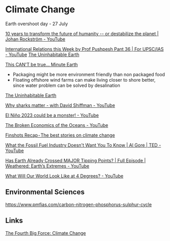 # Climate Change

Earth overshoot day - 27 July

[10 years to transform the future of humanity -- or destabilize the planet | Johan Rockström - YouTube](https://www.youtube.com/watch?v=8Sl28fkrozE&ab_channel=TED)

[International Relations this Week by Prof Pushpesh Pant 36 | For UPSC/IAS - YouTube](https://www.youtube.com/watch?v=qEC4vfo9cn4)
[The Uninhabitable Earth](../../book-summaries/the-uninhabitable-earth)

[This CAN'T be true... Minute Earth](https://www.youtube.com/watch?v=1uTlC_nRb00)

- Packaging might be more environment friendly than non packaged food
- Floating offshore wind farms can make living closer to shore better, since water problem can be solved by desalination

[The Uninhabitable Earth](book-summaries/the-uninhabitable-earth.md)

[Why sharks matter - with David Shiffman - YouTube](https://www.youtube.com/watch?v=RYXQs1g8dw0&ab_channel=TheRoyalInstitution)

[El Niño 2023 could be a monster! - YouTube](https://www.youtube.com/watch?v=rwdxffEzQ9I)

[The Broken Economics of the Oceans - YouTube](https://www.youtube.com/watch?v=73ygHs4Kwcs)

[Finshots Recap - The best stories on climate change](https://finshots.in/archive/recap-2022-climate-change/)

[What the Fossil Fuel Industry Doesn't Want You To Know | Al Gore | TED - YouTube](https://www.youtube.com/watch?v=xgZC6da4mco)

[Has Earth Already Crossed MAJOR Tipping Points? | Full Episode | Weathered: Earth’s Extremes - YouTube](https://www.youtube.com/watch?v=YEH9nX5sudk)

[What Will Our World Look Like at 4 Degrees? - YouTube](https://www.youtube.com/watch?v=dFqR7gj32kc)

## Environmental Sciences

https://www.pmfias.com/carbon-nitrogen-phosphorus-sulphur-cycle

## Links

[The Fourth Big Force: Climate Change](https://www.linkedin.com/pulse/fourth-big-force-climate-change-ray-dalio-vmt5e/)
